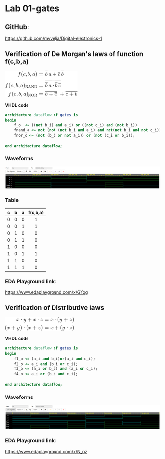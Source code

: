 # Lab 01-gates

## GitHub: 

https://github.com/mvvelja/Digital-electronics-1

## Verification of De Morgan's laws of function f(c,b,a)

![1](Images/1.png)

**VHDL code**
```vhdl
architecture dataflow of gates is
begin
    f_o  <= ((not b_i) and a_i) or ((not c_i) and (not b_i));
    fnand_o <= not (not (not b_i and a_i) and not(not b_i and not c_i));
    fnor_o <= (not (b_i or not a_i)) or (not (c_i or b_i));

end architecture dataflow;
```

### Waveforms

![signal1](Images/signal1.png)

### Table

| **c** | **b** |**a** | **f(c,b,a)** |
| :-: | :-: | :-: | :-: |
| 0 | 0 | 0 | 1 |
| 0 | 0 | 1 | 1 |
| 0 | 1 | 0 | 0 |
| 0 | 1 | 1 | 0 |
| 1 | 0 | 0 | 0 |
| 1 | 0 | 1 | 1 |
| 1 | 1 | 0 | 0 |
| 1 | 1 | 1 | 0 |

### EDA Playground link: 

https://www.edaplayground.com/x/GYxg



## Verification of Distributive laws

![2](Images/2.png)

**VHDL code**
```vhdl
architecture dataflow of gates is
begin
    f1_o <= (a_i and b_i)or(a_i and c_i);
	f2_o <= a_i and (b_i or c_i);
	f3_o <= (a_i or b_i) and (a_i or c_i);
	f4_o <= a_i or (b_i and c_i);

end architecture dataflow;
```

### Waveforms

![signal2](Images/signal2.png)

### EDA Playground link: 

https://www.edaplayground.com/x/N_pz
